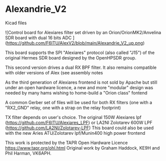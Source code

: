 # Alexandrie_V2

Kicad files


![Control board for Alexiares filter set driven by an Orion/OrionMK2/Anvelina SDR board with dual 16 bits ADC ] (https://github.com/F6ITU/AlexV2/blob/main/Alexandrie_V2_up.png)

This board supports the SPI "Alexiares" protocol (also called "J15") of 
the original Hermes SDR board designed by the OpenHPSDR group.

This second version drives a dual RX BPF filter. 
It also remains compatible with older versions of Alex (see assembly notes

As the third generation of Alexiares frontend is not sold by Apache but still under an open hardware licence, 
a new and more "modular" design was needed by many hams wishing to home-build a "Orion class" fontend

A common Gerber set of files will be used for both RX filters (one with a "RX2_GND" relay, one with a strap on the relay footprint)

TX filter depends on user's choice. The original 150W Alexiares lpf (https://github.com/F6ITU/Alexiares_LPF)
or LA2NI Zolotarev 600W LPF (https://github.com/LA2NI/Zolotarev-LPF)
This board could also be used with the new Aries ATU/Zolotarev lpf/Munin400 high power frontend

This work is protected by the TAPR Open Hardware Licence https://www.tapr.org/ohl.html
Original work by Graham Haddock, KE9H and Phil Harman, VK6APH.